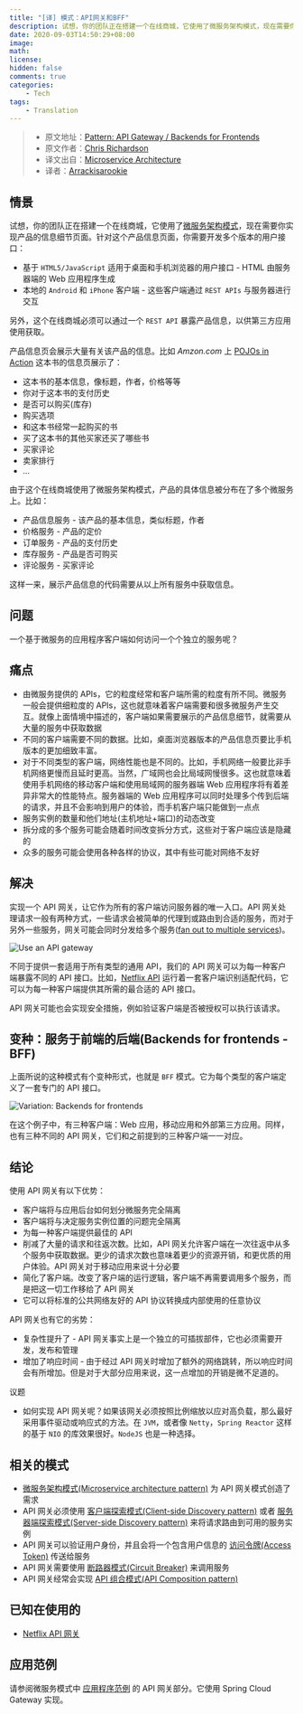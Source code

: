 ```yaml
---
title: "[译] 模式：API网关和BFF"
description: 试想，你的团队正在搭建一个在线商城，它使用了微服务架构模式，现在需要你实现产品的信息细节页面。针对这个产品信息页面，你需要开发多个版本的用户接口：
date: 2020-09-03T14:50:29+08:00
image: 
math: 
license: 
hidden: false
comments: true
categories:
    - Tech
tags:
    - Translation
---
```


> - 原文地址：[Pattern: API Gateway / Backends for Frontends](https://microservices.io/patterns/apigateway.html)
> - 原文作者：[Chris Richardson](https://microservices.io/about.html)
> - 译文出自：[Microservice Architecture](https://microservices.io/)
> - 译者：[Arrackisarookie](https://github.com/Arrackisarookie)

## 情景

试想，你的团队正在搭建一个在线商城，它使用了[微服务架构模式](https://microservices.io/patterns/microservices.html)，现在需要你实现产品的信息细节页面。针对这个产品信息页面，你需要开发多个版本的用户接口：

+ 基于 `HTML5/JavaScript` 适用于桌面和手机浏览器的用户接口 - HTML 由服务器端的 Web 应用程序生成
+ 本地的 `Android` 和 `iPhone` 客户端 - 这些客户端通过 `REST APIs` 与服务器进行交互

另外，这个在线商城必须可以通过一个 `REST API` 暴露产品信息，以供第三方应用使用获取。

产品信息页会展示大量有关该产品的信息。比如 _Amzon.com_ 上 [POJOs in Action](http://www.amazon.com/POJOs-Action-Developing-Applications-Lightweight/dp/1932394583) 这本书的信息页展示了：

+ 这本书的基本信息，像标题，作者，价格等等
+ 你对于这本书的支付历史
+ 是否可以购买(库存)
+ 购买选项
+ 和这本书经常一起购买的书
+ 买了这本书的其他买家还买了哪些书
+ 买家评论
+ 卖家排行
+ ...

由于这个在线商城使用了微服务架构模式，产品的具体信息被分布在了多个微服务上。比如：

+ 产品信息服务 - 该产品的基本信息，类似标题，作者
+ 价格服务 - 产品的定价
+ 订单服务 - 产品的支付历史
+ 库存服务 - 产品是否可购买
+ 评论服务 - 买家评论

这样一来，展示产品信息的代码需要从以上所有服务中获取信息。

## 问题

一个基于微服务的应用程序客户端如何访问一个个独立的服务呢？

## 痛点

+ 由微服务提供的 APIs，它的粒度经常和客户端所需的粒度有所不同。微服务一般会提供细粒度的 APIs，这也就意味着客户端需要和很多微服务产生交互。就像上面情境中描述的，客户端如果需要展示的产品信息细节，就需要从大量的服务中获取数据
+ 不同的客户端需要不同的数据。比如，桌面浏览器版本的产品信息页要比手机版本的更加细致丰富。
+ 对于不同类型的客户端，网络性能也是不同的。比如，手机网络一般要比非手机网络更慢而且延时更高。当然，广域网也会比局域网慢很多。这也就意味着使用手机网络的移动客户端和使用局域网的服务器端 Web 应用程序将有着差异非常大的性能特点。服务器端的 Web 应用程序可以同时处理多个传到后端的请求，并且不会影响到用户的体验，而手机客户端只能做到一点点
+ 服务实例的数量和他们地址(主机地址+端口)的动态改变
+ 拆分成的多个服务可能会随着时间改变拆分方式，这些对于客户端应该是隐藏的
+ 众多的服务可能会使用各种各样的协议，其中有些可能对网络不友好

## 解决

实现一个 API 网关，让它作为所有的客户端访问服务器的唯一入口。API 网关处理请求一般有两种方式，一些请求会被简单的代理到或路由到合适的服务，而对于另外一些服务，网关可能会同时分发给多个服务([fan out to multiple services](https://en.wikipedia.org/wiki/Fan-out_(software)))。

![Use an API gateway](https://microservices.io/i/apigateway.jpg)

不同于提供一套适用于所有类型的通用 API，我们的 API 网关可以为每一种客户端暴露不同的 API 接口。比如，[Netflix API]() 运行着一套客户端识别适配代码，它可以为每一种客户端提供其所需的最合适的 API 接口。

API 网关可能也会实现安全措施，例如验证客户端是否被授权可以执行该请求。

## 变种：服务于前端的后端(Backends for frontends - BFF)

上面所说的这种模式有个变种形式，也就是 `BFF` 模式。它为每个类型的客户端定义了一套专门的 API 接口。

![Variation: Backends for frontends](https://microservices.io/i/bffe.png)

在这个例子中，有三种客户端：Web 应用，移动应用和外部第三方应用。同样，也有三种不同的 API 网关，它们和之前提到的三种客户端一一对应。

## 结论

使用 API 网关有以下优势：

+ 客户端将与应用后台如何划分微服务完全隔离
+ 客户端将与决定服务实例位置的问题完全隔离
+ 为每一种客户端提供最佳的 API
+ 削减了大量的请求和往返次数。比如，API 网关允许客户端在一次往返中从多个服务中获取数据。更少的请求次数也意味着更少的资源开销，和更优质的用户体验。API 网关对于移动应用来说十分必要
+ 简化了客户端。改变了客户端的运行逻辑，客户端不再需要调用多个服务，而是把这一切工作移给了 API 网关
+ 它可以将标准的公共网络友好的 API 协议转换成内部使用的任意协议

API 网关也有它的劣势：

+ 复杂性提升了 - API 网关事实上是一个独立的可插拔部件，它也必须需要开发，发布和管理
+ 增加了响应时间 - 由于经过 API 网关时增加了额外的网络跳转，所以响应时间会有所增加。但是对于大部分应用来说，这一点增加的开销是微不足道的。

议题

+ 如何实现 API 网关呢？如果该网关必须按照比例缩放以应对高负载，那么最好采用事件驱动或响应式的方法。在 `JVM`，或者像 `Netty`，`Spring Reactor` 这样的基于 `NIO` 的库效果很好。`NodeJS` 也是一种选择。

## 相关的模式

+ [微服务架构模式(Microservice architecture pattern)](https://microservices.io/patterns/microservices.html) 为 API 网关模式创造了需求
+ API 网关必须使用 [客户端探索模式(Client-side Discovery pattern)](https://microservices.io/patterns/client-side-discovery.html) 或者 [服务器端探索模式(Server-side Discovery pattern)](https://microservices.io/patterns/server-side-discovery.html) 来将请求路由到可用的服务实例
+ API 网关可以验证用户身份，并且会将一个包含用户信息的 [访问令牌(Access Token)](https://microservices.io/patterns/security/access-token.html) 传送给服务
+ API 网关需要使用 [断路器模式(Circuit Breaker)](https://microservices.io/patterns/reliability/circuit-breaker.html) 来调用服务
+ API 网关经常会实现 [API 组合模式(API Composition pattern)](https://microservices.io/patterns/data/api-composition.html)

## 已知在使用的

+ [Netflix API 网关](http://techblog.netflix.com/2012/07/embracing-differences-inside-netflix.html)

## 应用范例

请参阅微服务模式中 [应用程序范例](https://github.com/microservice-patterns/ftgo-application) 的 API 网关部分。它使用 Spring Cloud Gateway 实现。
